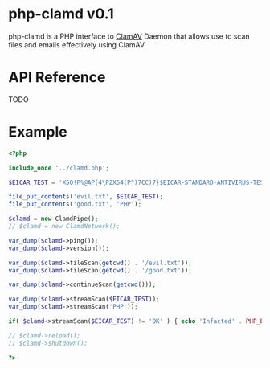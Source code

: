 php-clamd v0.1
==============

php-clamd is a PHP interface to [ClamAV](http://www.clamav.net/) Daemon that allows use to scan files and emails effectively using ClamAV.

API Reference
=============

TODO

Example
========

```PHP
<?php

include_once '../clamd.php';

$EICAR_TEST = 'X5O!P%@AP[4\PZX54(P^)7CC)7}$EICAR-STANDARD-ANTIVIRUS-TEST-FILE!$H+H*';

file_put_contents('evil.txt', $EICAR_TEST);
file_put_contents('good.txt', 'PHP');

$clamd = new ClamdPipe();
// $clamd = new ClamdNetwork();

var_dump($clamd->ping());
var_dump($clamd->version());

var_dump($clamd->fileScan(getcwd() . '/evil.txt'));
var_dump($clamd->fileScan(getcwd() . '/good.txt'));

var_dump($clamd->continueScan(getcwd()));

var_dump($clamd->streamScan($EICAR_TEST));
var_dump($clamd->streamScan('PHP'));

if( $clamd->streamScan($EICAR_TEST) != 'OK' ) { echo 'Infacted' . PHP_EOL; }

// $clamd->reload();
// $clamd->shutdown();

?>
```
